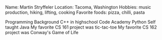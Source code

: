 Name: Martin Stryffeler
Location: Tacoma, Washington
Hobbies: music production, hiking, lifting, cooking
Favorite foods: pizza, chilli, pasta

Programming Background
C++ in highschool
Code Academy Python
Self taught Java
My favorite CS 161 project was tic-tac-toe
My favorite CS 162 project was Conway's Game of Life
